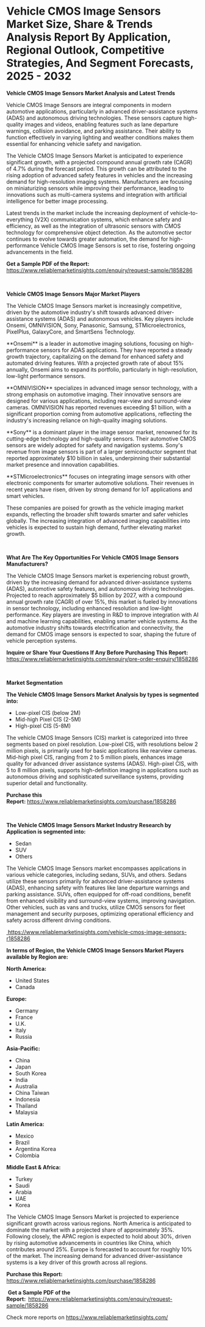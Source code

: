 <p><h1>Vehicle CMOS Image Sensors Market Size, Share & Trends Analysis Report By Application, Regional Outlook, Competitive Strategies, And Segment Forecasts, 2025 - 2032</h1></p><p><strong>Vehicle CMOS Image Sensors Market Analysis and Latest Trends</strong></p>
<p><p>Vehicle CMOS Image Sensors are integral components in modern automotive applications, particularly in advanced driver-assistance systems (ADAS) and autonomous driving technologies. These sensors capture high-quality images and videos, enabling features such as lane departure warnings, collision avoidance, and parking assistance. Their ability to function effectively in varying lighting and weather conditions makes them essential for enhancing vehicle safety and navigation.</p><p>The Vehicle CMOS Image Sensors Market is anticipated to experience significant growth, with a projected compound annual growth rate (CAGR) of 4.7% during the forecast period. This growth can be attributed to the rising adoption of advanced safety features in vehicles and the increasing demand for high-resolution imaging systems. Manufacturers are focusing on miniaturizing sensors while improving their performance, leading to innovations such as multi-camera systems and integration with artificial intelligence for better image processing.</p><p>Latest trends in the market include the increasing deployment of vehicle-to-everything (V2X) communication systems, which enhance safety and efficiency, as well as the integration of ultrasonic sensors with CMOS technology for comprehensive object detection. As the automotive sector continues to evolve towards greater automation, the demand for high-performance Vehicle CMOS Image Sensors is set to rise, fostering ongoing advancements in the field.</p></p>
<p><strong>Get a Sample PDF of the Report:&nbsp;</strong> <a href="https://www.reliablemarketinsights.com/enquiry/request-sample/1858286?utm_campaign=2207&utm_medium=2&utm_source=Github&utm_content=ia&utm_term=07042025&utm_id=vehicle-cmos-image-sensors">https://www.reliablemarketinsights.com/enquiry/request-sample/1858286</a></p>
<p>&nbsp;</p>
<p><strong>Vehicle CMOS Image Sensors Major Market Players</strong></p>
<p><p>The Vehicle CMOS Image Sensors market is increasingly competitive, driven by the automotive industry's shift towards advanced driver-assistance systems (ADAS) and autonomous vehicles. Key players include Onsemi, OMNIVISION, Sony, Panasonic, Samsung, STMicroelectronics, PixelPlus, GalaxyCore, and SmartSens Technology.</p><p>**Onsemi** is a leader in automotive imaging solutions, focusing on high-performance sensors for ADAS applications. They have reported a steady growth trajectory, capitalizing on the demand for enhanced safety and automated driving features. With a projected growth rate of about 15% annually, Onsemi aims to expand its portfolio, particularly in high-resolution, low-light performance sensors.</p><p>**OMNIVISION** specializes in advanced image sensor technology, with a strong emphasis on automotive imaging. Their innovative sensors are designed for various applications, including rear-view and surround-view cameras. OMNIVISION has reported revenues exceeding $1 billion, with a significant proportion coming from automotive applications, reflecting the industry's increasing reliance on high-quality imaging solutions.</p><p>**Sony** is a dominant player in the image sensor market, renowned for its cutting-edge technology and high-quality sensors. Their automotive CMOS sensors are widely adopted for safety and navigation systems. Sony's revenue from image sensors is part of a larger semiconductor segment that reported approximately $10 billion in sales, underpinning their substantial market presence and innovation capabilities.</p><p>**STMicroelectronics** focuses on integrating image sensors with other electronic components for smarter automotive solutions. Their revenues in recent years have risen, driven by strong demand for IoT applications and smart vehicles.</p><p>These companies are poised for growth as the vehicle imaging market expands, reflecting the broader shift towards smarter and safer vehicles globally. The increasing integration of advanced imaging capabilities into vehicles is expected to sustain high demand, further elevating market growth.</p></p>
<p>&nbsp;</p>
<p><strong>What Are The Key Opportunities For Vehicle CMOS Image Sensors Manufacturers?</strong></p>
<p><p>The Vehicle CMOS Image Sensors market is experiencing robust growth, driven by the increasing demand for advanced driver-assistance systems (ADAS), automotive safety features, and autonomous driving technologies. Projected to reach approximately $5 billion by 2027, with a compound annual growth rate (CAGR) of over 15%, this market is fueled by innovations in sensor technology, including enhanced resolution and low-light performance. Key players are investing in R&D to improve integration with AI and machine learning capabilities, enabling smarter vehicle systems. As the automotive industry shifts towards electrification and connectivity, the demand for CMOS image sensors is expected to soar, shaping the future of vehicle perception systems.</p></p>
<p><strong>Inquire or Share Your Questions If Any Before Purchasing This Report:</strong> <a href="https://www.reliablemarketinsights.com/enquiry/pre-order-enquiry/1858286?utm_campaign=2207&utm_medium=2&utm_source=Github&utm_content=ia&utm_term=07042025&utm_id=vehicle-cmos-image-sensors">https://www.reliablemarketinsights.com/enquiry/pre-order-enquiry/1858286</a></p>
<p>&nbsp;</p>
<p><strong>Market Segmentation</strong></p>
<p><strong>The Vehicle CMOS Image Sensors Market Analysis by types is segmented into:</strong></p>
<p><ul><li>Low-pixel CIS (below 2M)</li><li>Mid-high Pixel CIS (2-5M)</li><li>High-pixel CIS (5-8M)</li></ul></p>
<p><p>The vehicle CMOS Image Sensors (CIS) market is categorized into three segments based on pixel resolution. Low-pixel CIS, with resolutions below 2 million pixels, is primarily used for basic applications like rearview cameras. Mid-high pixel CIS, ranging from 2 to 5 million pixels, enhances image quality for advanced driver assistance systems (ADAS). High-pixel CIS, with 5 to 8 million pixels, supports high-definition imaging in applications such as autonomous driving and sophisticated surveillance systems, providing superior detail and functionality.</p></p>
<p><strong>Purchase this Report:&nbsp;</strong><a href="https://www.reliablemarketinsights.com/purchase/1858286?utm_campaign=2207&utm_medium=2&utm_source=Github&utm_content=ia&utm_term=07042025&utm_id=vehicle-cmos-image-sensors">https://www.reliablemarketinsights.com/purchase/1858286</a></p>
<p>&nbsp;</p>
<p><strong>The Vehicle CMOS Image Sensors Market Industry Research by Application is segmented into:</strong></p>
<p><ul><li>Sedan</li><li>SUV</li><li>Others</li></ul></p>
<p><p>The Vehicle CMOS Image Sensors market encompasses applications in various vehicle categories, including sedans, SUVs, and others. Sedans utilize these sensors primarily for advanced driver-assistance systems (ADAS), enhancing safety with features like lane departure warnings and parking assistance. SUVs, often equipped for off-road conditions, benefit from enhanced visibility and surround-view systems, improving navigation. Other vehicles, such as vans and trucks, utilize CMOS sensors for fleet management and security purposes, optimizing operational efficiency and safety across different driving conditions.</p></p>
<p><a href="https://www.reliablemarketinsights.com/vehicle-cmos-image-sensors-r1858286?utm_campaign=2207&utm_medium=2&utm_source=Github&utm_content=ia&utm_term=07042025&utm_id=vehicle-cmos-image-sensors">&nbsp;https://www.reliablemarketinsights.com/vehicle-cmos-image-sensors-r1858286</a></p>
<p><strong>In terms of Region, the Vehicle CMOS Image Sensors Market Players available by Region are:</strong></p>
<p>
    <p> <strong> North America: </strong>
        <ul>
            <li>United States</li>
            <li>Canada</li>
        </ul>
        </p> 
    <p> <strong> Europe: </strong>
        <ul>
            <li>Germany</li>
            <li>France</li>
            <li>U.K.</li>
            <li>Italy</li>
            <li>Russia</li>
        </ul>
        </p> 
    <p> <strong> Asia-Pacific: </strong>
        <ul>
            <li>China</li>
            <li>Japan</li>
            <li>South Korea</li>
            <li>India</li>
            <li>Australia</li>
            <li>China Taiwan</li>
            <li>Indonesia</li>
            <li>Thailand</li>
            <li>Malaysia</li>
        </ul>
        </p> 
    <p> <strong> Latin America: </strong>
        <ul>
            <li>Mexico</li>
            <li>Brazil</li>
            <li>Argentina Korea</li>
            <li>Colombia</li>
        </ul>
        </p> 
    <p> <strong> Middle East & Africa: </strong>
        <ul>
            <li>Turkey</li>
            <li>Saudi</li>
            <li>Arabia</li>
            <li>UAE</li>
            <li>Korea</li>
        </ul>
    </p>
    </p>
<p><p>The Vehicle CMOS Image Sensors Market is projected to experience significant growth across various regions. North America is anticipated to dominate the market with a projected share of approximately 35%. Following closely, the APAC region is expected to hold about 30%, driven by rising automotive advancements in countries like China, which contributes around 25%. Europe is forecasted to account for roughly 10% of the market. The increasing demand for advanced driver-assistance systems is a key driver of this growth across all regions.</p></p>
<p><strong>Purchase this Report: </strong><a href="https://www.reliablemarketinsights.com/purchase/1858286?utm_campaign=2207&utm_medium=2&utm_source=Github&utm_content=ia&utm_term=07042025&utm_id=vehicle-cmos-image-sensors">https://www.reliablemarketinsights.com/purchase/1858286</a></p>
<p>&nbsp;<strong>Get a Sample PDF of the Report:&nbsp;&nbsp;</strong><a href="https://www.reliablemarketinsights.com/enquiry/request-sample/1858286?utm_campaign=2207&utm_medium=2&utm_source=Github&utm_content=ia&utm_term=07042025&utm_id=vehicle-cmos-image-sensors">https://www.reliablemarketinsights.com/enquiry/request-sample/1858286</a></p>
<p><strong></strong></p>
<p>Check more reports on <a href="https://www.reliablemarketinsights.com/?utm_campaign=2207&utm_medium=2&utm_source=Github&utm_content=ia&utm_term=07042025&utm_id=vehicle-cmos-image-sensors">https://www.reliablemarketinsights.com/</a></p>